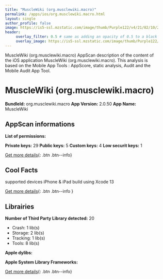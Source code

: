 ```yaml
---
title: "MuscleWiki (org.musclewiki.macro)"
permalink: /apps/ios/org.musclewiki.macro.html
layout: single
author_profile: false
image: https://is5-ssl.mzstatic.com/image/thumb/Purple122/v4/21/82/10/21821054-a15d-1c26-93f0-ab2b1944dc2f/AppIcon-1x_U007emarketing-0-7-0-0-85-220.png/512x512bb.jpg
header: 
     overlay_filter: 0.5 # same as adding an opacity of 0.5 to a black background
     overlay_image: https://is5-ssl.mzstatic.com/image/thumb/Purple122/v4/21/82/10/21821054-a15d-1c26-93f0-ab2b1944dc2f/AppIcon-1x_U007emarketing-0-7-0-0-85-220.png/512x512bb.jpg
---
```

MuscleWiki (org.musclewiki.macro) AppScan description of the content of the iOS application MuscleWiki (org.musclewiki.macro). This analysis is based on the Mobile App Tools : AppScore, static analysis, Audit and the Mobile Audit App Tool.

# MuscleWiki (org.musclewiki.macro)

**BundleId:** org.musclewiki.macro
**App Version:** 2.0.50
**App Name:** MuscleWiki


## AppScan informations 

**List of permissions:** 
  
  
**Private keys:** 29
**Public keys:** 5
**Custom keys:** 4
**Low securit keys:** 1
  
[Get more details](/pricing.html){: .btn .btn--info}

## Cool Facts

supported devices iPhone & iPad
build using Xcode 13
  
[Get more details](/pricing.html){: .btn .btn--info }

## Librairies 
**Number of Third Party Library detected:** 20
- Crash: 1 lib(s)
- Storage: 2 lib(s)
- Tracking: 1 lib(s)
- Tools: 8 lib(s)


**Apple dylibs:**


**Apple System Library Frameworks:**


  
[Get more details](/pricing.html){: .btn .btn--info}

